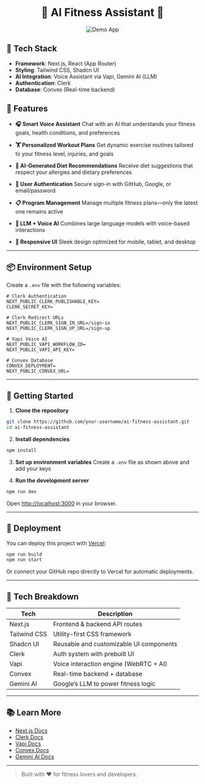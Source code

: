 <h1 align="center">💪 AI Fitness Assistant 🤖</h1>

<p align="center">
  <img src="/public/screenshot-for-readme.png" alt="Demo App" />
</p>

## 🚀 Tech Stack

* **Framework**: Next.js, React (App Router)
* **Styling**: Tailwind CSS, Shadcn UI
* **AI Integration**: Voice Assistant via Vapi, Gemini AI (LLM)
* **Authentication**: Clerk
* **Database**: Convex (Real-time backend)

## 🎯 Features

* **🎧 Smart Voice Assistant**
  Chat with an AI that understands your fitness goals, health conditions, and preferences

* **🏋️ Personalized Workout Plans**
  Get dynamic exercise routines tailored to your fitness level, injuries, and goals

* **🥗 AI-Generated Diet Recommendations**
  Receive diet suggestions that respect your allergies and dietary preferences

* **🔐 User Authentication**
  Secure sign-in with GitHub, Google, or email/password

* **📋 Program Management**
  Manage multiple fitness plans—only the latest one remains active

* **🧠 LLM + Voice AI**
  Combines large language models with voice-based interactions

* **📱 Responsive UI**
  Sleek design optimized for mobile, tablet, and desktop

---

## 📦 Environment Setup

Create a `.env` file with the following variables:

```env
# Clerk Authentication
NEXT_PUBLIC_CLERK_PUBLISHABLE_KEY=
CLERK_SECRET_KEY=

# Clerk Redirect URLs
NEXT_PUBLIC_CLERK_SIGN_IN_URL=/sign-in
NEXT_PUBLIC_CLERK_SIGN_UP_URL=/sign-up

# Vapi Voice AI
NEXT_PUBLIC_VAPI_WORKFLOW_ID=
NEXT_PUBLIC_VAPI_API_KEY=

# Convex Database
CONVEX_DEPLOYMENT=
NEXT_PUBLIC_CONVEX_URL=
```

---

## 💠 Getting Started

1. **Clone the repository**

```bash
git clone https://github.com/your-username/ai-fitness-assistant.git
cd ai-fitness-assistant
```

2. **Install dependencies**

```bash
npm install
```

3. **Set up environment variables**
   Create a `.env` file as shown above and add your keys

4. **Run the development server**

```bash
npm run dev
```

Open [http://localhost:3000](http://localhost:3000) in your browser.

---

## 🚀 Deployment

You can deploy this project with [Vercel](https://vercel.com):

```bash
npm run build
npm run start
```

Or connect your GitHub repo directly to Vercel for automatic deployments.

---

## 🧰 Tech Breakdown

| Tech         | Description                             |
| ------------ | --------------------------------------- |
| Next.js      | Frontend & backend API routes           |
| Tailwind CSS | Utility-first CSS framework             |
| Shadcn UI    | Reusable and customizable UI components |
| Clerk        | Auth system with prebuilt UI            |
| Vapi         | Voice interaction engine (WebRTC + AI)  |
| Convex       | Real-time backend + database            |
| Gemini AI    | Google’s LLM to power fitness logic     |

---

## 📚 Learn More

* [Next.js Docs](https://nextjs.org/docs)
* [Clerk Docs](https://clerk.com/docs)
* [Vapi Docs](https://docs.vapi.ai)
* [Convex Docs](https://docs.convex.dev)
* [Gemini AI Docs](https://ai.google.dev/gemini-api)

---

> Built with ❤️ for fitness lovers and developers.
